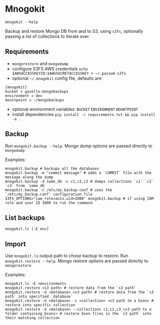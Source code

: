 # Mnogokit

`mnogokit --help`

Backup and restore Mongo DB from and to S3, using `s3fs`, optionally passing a list of collections to iterate over.

## Requirements

- `mongorestore` and `mongodump`
- configure S3FS AWS credentials `echo $AWSACCESSKEYID:$AWSSECRETACCESSKEY > ~/.passwd-s3fs`
- optional `~/.mnogokit` config file, defaults are:
```
[mnogokit]
bucket = gazelle-mongobackups
environment = dev
mountpoint = ~/mongobackups
```
- optional environment variables: `BUCKET` `ENVIRONMENT` `MOUNTPOINT`
- install dependencies `pip install -r requirements.txt && pip install -e .`

## Backup

Run `mnogokit.backup --help`.
Mongo dump options are passed directly to `mongodump`

Examples:
```
mnogokit.backup # backups all the databases
mnogokit.backup -m "commit message" # adds a `COMMIT` file with the message along the dump
mnogokit.backup -d some_db -c c1,c2,c3 # dumps collections `c1` `c2` `c3` from `some_db`
mnogokit.backup -C /etc/my_backup.conf # uses the `/etc/my_backup.conf` configuration file
S3FS_OPTIONS="iam_role=auto,uid=1000" mnogokit.backup # if using IAM role and user ID 1000 to run the command
```

## List backups

`mnogokit.ls [-E env]`

## Import

Use `mnogokit.ls` output path to chose backup to restore.
Run `mnogokit.restore --help`.
Mongo restore options are passed directly to `mongorestore`

Examples:
```
mnogokit.ls -E <environment>
mnogokit.restore <s3 path> # restore data from the `s3 path`
mnogokit.restore -d <database> <s3 path> # restore data from the `s3 path` into specified `database`
mnogokit.restore -d <database> -c <collection> <s3 path to a bson> # restore into specific collection
mnogokit.restore -d <database> --collections c1,c2,c3 <s3 path to a folder containing bsons> # restore bson files in the `s3 path` into their matching collection
```
